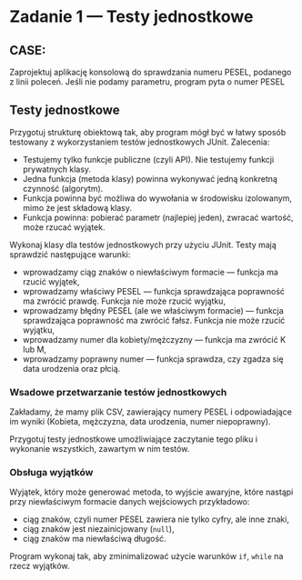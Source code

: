 # Zadanie 1 — Testy jednostkowe

## CASE:
Zaprojektuj aplikację konsolową do sprawdzania numeru PESEL, podanego z linii poleceń.
Jeśli nie podamy parametru, program pyta o numer PESEL

## Testy jednostkowe
Przygotuj strukturę obiektową tak, aby program mógł być w łatwy sposób testowany
z wykorzystaniem testów jednostkowych JUnit. Zalecenia:

* Testujemy tylko funkcje publiczne (czyli API). Nie testujemy funkcji prywatnych klasy.
* Jedna funkcja (metoda klasy) powinna wykonywać jedną konkretną czynność (algorytm).
* Funkcja powinna być możliwa do wywołania w środowisku izolowanym, mimo że jest składową klasy.
* Funkcja powinna: pobierać parametr (najlepiej jeden), zwracać wartość, może rzucać wyjątek.

Wykonaj klasy dla testów jednostkowych przy użyciu JUnit. Testy mają sprawdzić następujące warunki:

* wprowadzamy ciąg znaków o niewłaściwym formacie — funkcja ma rzucić wyjątek,
* wprowadzamy właściwy PESEL — funkcja sprawdzająca poprawność ma zwrócić prawdę. Funkcja
  nie może rzucić wyjątku,
* wprowadzamy błędny PESEL (ale we właściwym formacie) — funkcja sprawdzająca poprawność
  ma zwrócić fałsz. Funkcja nie może rzucić wyjątku,
* wprowadzamy numer dla kobiety/mężczyzny — funkcja ma zwrócić K lub M,
* wprowadzamy poprawny numer — funkcja sprawdza, czy zgadza się data urodzenia oraz płcią.

### Wsadowe przetwarzanie testów jednostkowych

Zakładamy, że mamy plik CSV, zawierający numery PESEL i odpowiadające im wyniki (Kobieta,
mężczyzna, data urodzenia, numer niepoprawny).

Przygotuj testy jednostkowe umożliwiające zaczytanie tego pliku i wykonanie wszystkich,
zawartym w nim testów.

### Obsługa wyjątków

Wyjątek, który może generować metoda, to wyjście awaryjne, które nastąpi przy niewłaściwym
formacie danych wejściowych przykładowo:

* ciąg znaków, czyli numer PESEL zawiera nie tylko cyfry, ale inne znaki,
* ciąg znaków jest niezainicjowany (`null`),
* ciąg znaków ma niewłaściwą długość.

Program wykonaj tak, aby zminimalizować użycie warunków `if`, `while` na rzecz wyjątków.
